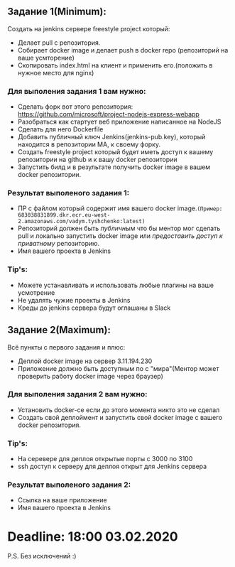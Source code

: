 ## Задание 1(Minimum):
Создать на jenkins сервере freestyle project который:
* Делает pull с репозитория.
* Собирает docker image и делает push в docker repo (репозиторий на ваше усмторение)
* Скопировать index.html на клиент и применить его.(положить в нужное место для nginx)

### Для выполения задания 1 вам нужно:
* Сделать форк вот этого репозитория: https://github.com/microsoft/project-nodejs-express-webapp
* Разобраться как стартует веб приложение написанное на NodeJS
* Сделать для него Dockerfile
* Добавить публичный ключ Jenkins(jenkins-pub.key), который находится в репозитории MA, к своему форку.
* Создать freestyle project который будет иметь доступ к вашему репозитории на github и к вашу docker репозитории
* Запустить билд и в результате получить docker image в вашем docker репозитории.

### Результат выполеного задания 1:
* ПР с файлом который содержит имя вашего docker image.`(Пример: 683038831899.dkr.ecr.eu-west-2.amazonaws.com/vadym.tyshchenko:latest)`
* Репозиторий должен быть *публичным* что бы ментор мог сделать pull и локально запустить docker image или *предоставить доступ к приватному* репозиторию.
* Имя вашего проекта в Jenkins

### Tip's:
* Можете устанавливать и использовать любые плагины на ваше усмотрение
* Не удалять чужие проекты в Jenkins
* Креды до jenkins сервера будут оглашаны в Slack

## Задание 2(Maximum):
Всё пункты с первого задания и плюс:
* Деплой docker image на сервер 3.11.194.230
* Приложение должно быть доступным по с "мира"(Ментор может проверить работу docker image через браузер)

### Для выполения задания 2 вам нужно:
* Установить docker-сe если до этого момента никто это не сделал
* Создать свой деплоймент и запустить свой docker image с вашего docker репозитория. 

### Tip's:
* На серевере для деплоя открытые порты с 3000 по 3100
* ssh доступ к серверу для деплоя открыт для Jenkins сервера

### Результат выполеного задания 2:
* Ссылка на ваше приложение
* Имя вашего проекта в Jenkins

# Deadline: 18:00 03.02.2020
P.S. Без исключений :) 
